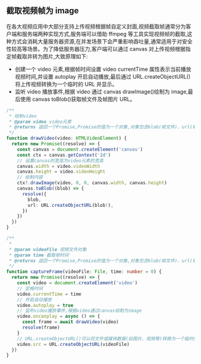 ## 截取视频帧为 image

在各大视频应用中大部分支持上传视频根据帧自定义封面,视频截取帧通常分为客户端和服务端两种实现方式,服务端可以借助 ffmpeg 等工具实现视频帧的截取,这种方式会消耗大量服务器资源,在并发场景下会严重影响吞吐量,通常适用于对安全性较高等场景。为了降低服务器压力,客户端可以通过 canvas 对上传视频根据指定帧截取并转为图片,大致原理如下:

- 创建一个 video 元素,根据帧时间设置 video currentTime 属性表示当前播放视频时间,并设置 autoplay 开启自动播放,最后通过 URL.createObjectURL()将上传视频转换为一个临时的 URL 并显示。
- 监听 video 播放事件,根据 video 通过 canvas drawImage()绘制为 image,最后使用 canvas toBlob()获取帧文件及帧图片 URL。

```ts
/**
 * 绘制video
 * @param video video元素
 * @returns 返回一个Promise,Promise的值为一个对象,对象包含blob(帧文件)、url(帧图片)
 */
function drawVideo(video: HTMLVideoElement) {
  return new Promise((resolve) => {
    const canvas = document.createElement('canvas')
    const ctx = canvas.getContext('2d')
    // 设置canvas的宽高为video元素的宽高
    canvas.width = video.videoWidth
    canvas.height = video.videoHeight
    // 绘制内容
    ctx?.drawImage(video, 0, 0, canvas.width, canvas.height)
    canvas.toBlob((blob) => {
      resolve({
        blob,
        url: URL.createObjectURL(blob!),
      })
    })
  })
}

/**
 *
 * @param videoFile 视频文件对象
 * @param time 截取帧时间
 * @returns 返回一个Promise,Promise的值为一个对象,对象包含blob(帧文件)、url(帧图片)
 */
function captureFrame(videoFile: File, time: number = 0) {
  return new Promise((resolve) => {
    const video = document.createElement('video')
    // 定格时间
    video.currentTime = time
    // 开启自动播放
    video.autoplay = true
    // 监听video播放事件,根据video通过canvas绘制为image
    video.oncanplay = async () => {
      const frame = await drawVideo(video)
      resolve(frame)
    }
    // URL.createObjectURL()可以将文件或媒体数据(如图片、视频等)转换为一个临时的 URL,通常用于实时预览上传的图片或视频
    video.src = URL.createObjectURL(videoFile)
  })
}
```
